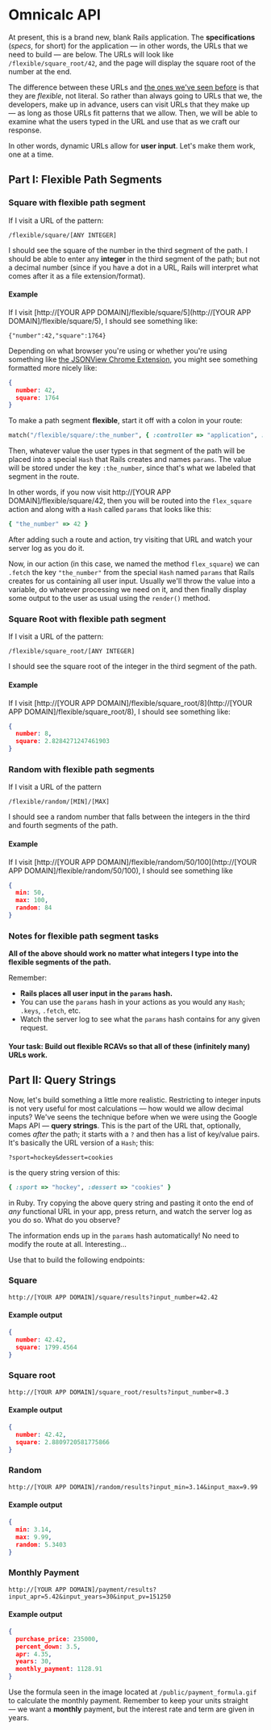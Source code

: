 # Omnicalc API

At present, this is a brand new, blank Rails application. The **specifications** (_specs_, for short) for the application — in other words, the URLs that we need to build — are below. The URLs will look like `/flexible/square_root/42`, and the page will display the square root of the number at the end.

The difference between these URLs and [the ones we've seen before](https://chapters.firstdraft.com/chapters/779) is that they are _flexible_, not literal. So rather than always going to URLs that we, the developers, make up in advance, users can visit URLs that they make up — as long as those URLs fit patterns that we allow. Then, we will be able to examine what the users typed in the URL and use that as we craft our response.

In other words, dynamic URLs allow for **user input**. Let's make them work, one at a time.

## Part I: Flexible Path Segments

### Square with flexible path segment

If I visit a URL of the pattern:

```
/flexible/square/[ANY INTEGER]
```

I should see the square of the number in the third segment of the path. I should be able to enter any **integer** in the third segment of the path; but not a decimal number (since if you have a dot in a URL, Rails will interpret what comes after it as a file extension/format).

#### Example

If I visit [http://[YOUR APP DOMAIN]/flexible/square/5](http://[YOUR APP DOMAIN]/flexible/square/5), I should see something like:

```
{"number":42,"square":1764}
```

Depending on what browser you're using or whether you're using something like [the JSONView Chrome Extension](https://chrome.google.com/webstore/detail/jsonview/chklaanhfefbnpoihckbnefhakgolnmc?hl=en), you might see something formatted more nicely like:

```json
{
  number: 42,
  square: 1764
}
```

To make a path segment **flexible**, start it off with a colon in your route:

```ruby
match("/flexible/square/:the_number", { :controller => "application", :action => "flex_square", :via => "get" })
```

Then, whatever value the user types in that segment of the path will be placed into a special `Hash` that Rails creates and names `params`. The value will be stored under the key `:the_number`, since that's what we labeled that segment in the route.

In other words, if you now visit http://[YOUR APP DOMAIN]/flexible/square/42, then you will be routed into the `flex_square` action and along with a `Hash` called `params` that looks like this:

```ruby
{ "the_number" => 42 }
```

After adding such a route and action, try visiting that URL and watch your server log as you do it.

Now, in our action (in this case, we named the method `flex_square`) we can `.fetch` the key `"the_number"` from the special `Hash` named `params` that Rails creates for us containing all user input. Usually we'll throw the value into a variable, do whatever processing we need on it, and then finally display some output to the user as usual using the `render()` method.

### Square Root with flexible path segment

If I visit a URL of the pattern:

```
/flexible/square_root/[ANY INTEGER]
```

I should see the square root of the integer in the third segment of the path.

#### Example

If I visit [http://[YOUR APP DOMAIN]/flexible/square_root/8](http://[YOUR APP DOMAIN]/flexible/square_root/8), I should see something like:

```json
{
  number: 8,
  square: 2.8284271247461903
}
```

### Random with flexible path segments

If I visit a URL of the pattern

```
/flexible/random/[MIN]/[MAX]
```

I should see a random number that falls between the integers in the third and fourth segments of the path.

#### Example

If I visit [http://[YOUR APP DOMAIN]/flexible/random/50/100](http://[YOUR APP DOMAIN]/flexible/random/50/100), I should see something like

```json
{
  min: 50,
  max: 100,
  random: 84
}
```

### Notes for flexible path segment tasks

**All of the above should work no matter what integers I type into the flexible segments of the path.**

Remember:

 - **Rails places all user input in the `params` hash.**
 - You can use the `params` hash in your actions as you would any `Hash`; `.keys`, `.fetch`, etc.
 - Watch the server log to see what the `params` hash contains for any given request.

#### Your task: Build out flexible RCAVs so that all of these (infinitely many) URLs work.

## Part II: Query Strings

Now, let's build something a little more realistic. Restricting to integer inputs is not very useful for most calculations — how would we allow decimal inputs? We've seens the technique before when we were using the Google Maps API — **query strings**. This is the part of the URL that, optionally, comes _after_ the path; it starts with a `?` and then has a list of key/value pairs. It's basically the URL version of a `Hash`; this:

```
?sport=hockey&dessert=cookies
```

is the query string version of this:

```ruby
{ :sport => "hockey", :dessert => "cookies" }
```

in Ruby. Try copying the above query string and pasting it onto the end of _any_ functional URL in your app, press return, and watch the server log as you do so. What do you observe?

The information ends up in the `params` hash automatically! No need to modify the route at all. Interesting...

Use that to build the following endpoints:

### Square

```
http://[YOUR APP DOMAIN]/square/results?input_number=42.42
```

#### Example output

```json
{
  number: 42.42,
  square: 1799.4564
}
```

### Square root

```
http://[YOUR APP DOMAIN]/square_root/results?input_number=8.3
```

#### Example output

```json
{
  number: 42.42,
  square: 2.8809720581775866
}
```

### Random

```
http://[YOUR APP DOMAIN]/random/results?input_min=3.14&input_max=9.99
```

#### Example output

```json
{
  min: 3.14,
  max: 9.99,
  random: 5.3403
}
```

### Monthly Payment

```
http://[YOUR APP DOMAIN]/payment/results?input_apr=5.42&input_years=30&input_pv=151250
```

#### Example output

```json
{
  purchase_price: 235000,
  percent_down: 3.5,
  apr: 4.35,
  years: 30,
  monthly_payment: 1128.91
}
```

Use the formula seen in the image located at `/public/payment_formula.gif` to calculate the monthly payment. Remember to keep your units straight — we want a **monthly** payment, but the interest rate and term are given in years.
